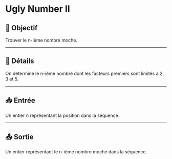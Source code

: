 # Ugly Number II

## 🎯 Objectif

Trouver le n-ième nombre moche.

---

## 📝 Détails

On détermine le n-ième nombre dont les facteurs premiers sont limités à 2, 3 et 5.

---

## 📥 Entrée

Un entier n représentant la position dans la séquence.

---

## 📤 Sortie

Un entier représentant le n-ième nombre moche dans la séquence.


